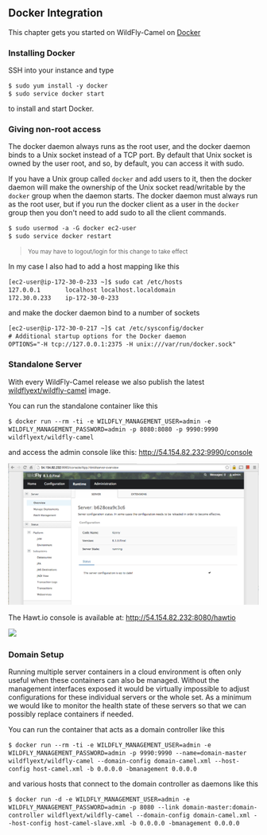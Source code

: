 ## Docker Integration

This chapter gets you started on WildFly-Camel on [Docker](https://www.docker.com/)  

### Installing Docker

SSH into your instance and type 

```
$ sudo yum install -y docker
$ sudo service docker start
``` 

to install and start Docker.

### Giving non-root access

The docker daemon always runs as the root user, and the docker daemon binds to a Unix socket instead of a TCP port. By default that Unix socket is owned by the user root, and so, by default, you can access it with sudo.

If you have a Unix group called `docker` and add users to it, then the docker daemon will make the ownership of the Unix socket read/writable by the `docker` group when the daemon starts. The docker daemon must always run as the root user, but if you run the docker client as a user in the `docker` group then you don't need to add sudo to all the client commands.

```
$ sudo usermod -a -G docker ec2-user
$ sudo service docker restart
``` 

> <small>You may have to logout/login for this change to take effect</small>

In my case I also had to add a host mapping like this

```
[ec2-user@ip-172-30-0-233 ~]$ sudo cat /etc/hosts
127.0.0.1       localhost localhost.localdomain
172.30.0.233	ip-172-30-0-233
```

and make the docker daemon bind to a number of sockets

```
[ec2-user@ip-172-30-0-217 ~]$ cat /etc/sysconfig/docker
# Additional startup options for the Docker daemon
OPTIONS="-H tcp://127.0.0.1:2375 -H unix:///var/run/docker.sock"
```

### Standalone Server

With every WildFly-Camel release we also publish the latest [wildflyext/wildfly-camel](https://registry.hub.docker.com/u/wildflyext/wildfly-camel/) image.

You can run the standalone container like this

```
$ docker run --rm -ti -e WILDFLY_MANAGEMENT_USER=admin -e WILDFLY_MANAGEMENT_PASSWORD=admin -p 8080:8080 -p 9990:9990 wildflyext/wildfly-camel
```

and access the admin console like this: http://54.154.82.232:9990/console

![](../images/console-standalone.png)

The Hawt.io console is available at: http://54.154.82.232:8080/hawtio

![](../images/hawtio-camel-01.png)

### Domain Setup

Running multiple server containers in a cloud environment is often only useful when these containers can also be managed. Without the management interfaces exposed it would be virtually impossible to adjust configurations for these individual servers or the whole set. As a minimum we would like to monitor the health state of these servers so that we can possibly replace containers if needed.

You can run the container that acts as a domain controller like this

```
$ docker run --rm -ti -e WILDFLY_MANAGEMENT_USER=admin -e WILDFLY_MANAGEMENT_PASSWORD=admin -p 9990:9990 --name=domain-master wildflyext/wildfly-camel --domain-config domain-camel.xml --host-config host-camel.xml -b 0.0.0.0 -bmanagement 0.0.0.0
```

and various hosts that connect to the domain controller as daemons like this

```
$ docker run -d -e WILDFLY_MANAGEMENT_USER=admin -e WILDFLY_MANAGEMENT_PASSWORD=admin -p 8080 --link domain-master:domain-controller wildflyext/wildfly-camel --domain-config domain-camel.xml --host-config host-camel-slave.xml -b 0.0.0.0 -bmanagement 0.0.0.0
```




